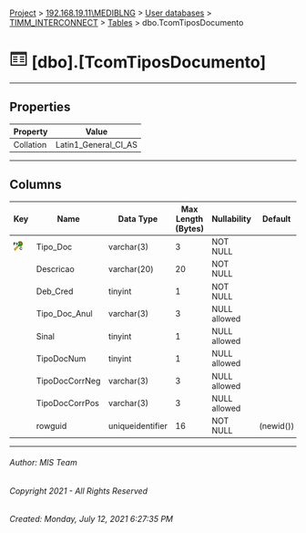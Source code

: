 #### 

[Project](../../../../index.md) > [192.168.19.11\\MEDIBLNG](../../../index.md) > [User databases](../../index.md) > [TIMM_INTERCONNECT](../index.md) > [Tables](Tables.md) > dbo.TcomTiposDocumento

# ![Tables](../../../../Images/Table32.png) [dbo].[TcomTiposDocumento]

---

## <a name="#properties"></a>Properties

| Property | Value |
|---|---|
| Collation | Latin1_General_CI_AS |


---

## <a name="#columns"></a>Columns

| Key | Name | Data Type | Max Length (Bytes) | Nullability | Default |
|---|---|---|---|---|---|
| [![Cluster Primary Key PK_TcomTiposDocumento: Tipo_Doc](../../../../Images/pkcluster.png)](#indexes) | Tipo_Doc | varchar(3) | 3 | NOT NULL |  |
|  | Descricao | varchar(20) | 20 | NOT NULL |  |
|  | Deb_Cred | tinyint | 1 | NOT NULL |  |
|  | Tipo_Doc_Anul | varchar(3) | 3 | NULL allowed |  |
|  | Sinal | tinyint | 1 | NULL allowed |  |
|  | TipoDocNum | tinyint | 1 | NULL allowed |  |
|  | TipoDocCorrNeg | varchar(3) | 3 | NULL allowed |  |
|  | TipoDocCorrPos | varchar(3) | 3 | NULL allowed |  |
|  | rowguid | uniqueidentifier | 16 | NOT NULL | (newid()) |


---

###### Author:  MIS Team

###### Copyright 2021 - All Rights Reserved

###### Created: Monday, July 12, 2021 6:27:35 PM

